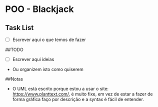 # POO - Blackjack

## Task List

- [ ] Escrever aqui o que temos de fazer

##TODO

- [ ] Escrever aqui ideias


- Ou organizem isto como quiserem

##Notas

- O UML está escrito porque estou a usar o site: https://www.planttext.com/, é muito fixe, em vez de estar a fazer de forma gráfica faço por descrição e a syntax é fácil de entender.
